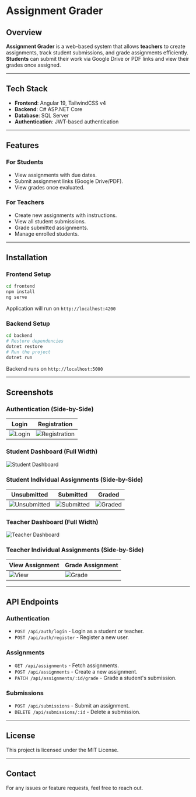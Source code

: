 # Assignment Grader

## Overview

**Assignment Grader** is a web-based system that allows **teachers** to create assignments, track student submissions, and grade assignments efficiently. **Students** can submit their work via Google Drive or PDF links and view their grades once assigned.

---

## Tech Stack

- **Frontend**: Angular 19, TailwindCSS v4
- **Backend**: C# ASP.NET Core
- **Database**: SQL Server
- **Authentication**: JWT-based authentication

---

## Features

### **For Students**

- View assignments with due dates.
- Submit assignment links (Google Drive/PDF).
- View grades once evaluated.

### **For Teachers**

- Create new assignments with instructions.
- View all student submissions.
- Grade submitted assignments.
- Manage enrolled students.

---

## Installation

### **Frontend Setup**

```sh
cd frontend
npm install
ng serve
```

Application will run on `http://localhost:4200`

### **Backend Setup**

```sh
cd backend
# Restore dependencies
dotnet restore
# Run the project
dotnet run
```

Backend runs on `http://localhost:5000`

---

## Screenshots

### **Authentication (Side-by-Side)**

| Login                               | Registration                                      |
| ----------------------------------- | ------------------------------------------------- |
| ![Login](frontend/public/Login.JPG) | ![Registration](frontend/public/Registration.JPG) |

### **Student Dashboard (Full Width)**

![Student Dashboard](frontend/public/Student-Dashboard.JPG)

### **Student Individual Assignments (Side-by-Side)**

| Unsubmitted                                                                           | Submitted                                                         | Graded                                                                 |
| ------------------------------------------------------------------------------------- | ----------------------------------------------------------------- | ---------------------------------------------------------------------- |
| ![Unsubmitted](<frontend/public/Student-Individual%20Assignment%20(Unsubmitted).JPG>) | ![Submitted](frontend/public/Student-Individual%20Assignment.JPG) | ![Graded](<frontend/public/Student-Individual-Assignment(Graded).JPG>) |

### **Teacher Dashboard (Full Width)**

![Teacher Dashboard](frontend/public/Teacher-Dashboard.JPG)

### **Teacher Individual Assignments (Side-by-Side)**

| View Assignment                                              | Grade Assignment                                                    |
| ------------------------------------------------------------ | ------------------------------------------------------------------- |
| ![View](frontend/public/Teacher-Individual%20Assignment.JPG) | ![Grade](frontend/public/Teacher-Individual%20Assignment-Grade.JPG) |

---

## API Endpoints

### **Authentication**

- `POST /api/auth/login` - Login as a student or teacher.
- `POST /api/auth/register` - Register a new user.

### **Assignments**

- `GET /api/assignments` - Fetch assignments.
- `POST /api/assignments` - Create a new assignment.
- `PATCH /api/assignments/:id/grade` - Grade a student's submission.

### **Submissions**

- `POST /api/submissions` - Submit an assignment.
- `DELETE /api/submissions/:id` - Delete a submission.

---

## License

This project is licensed under the MIT License.

---

## Contact

For any issues or feature requests, feel free to reach out.
